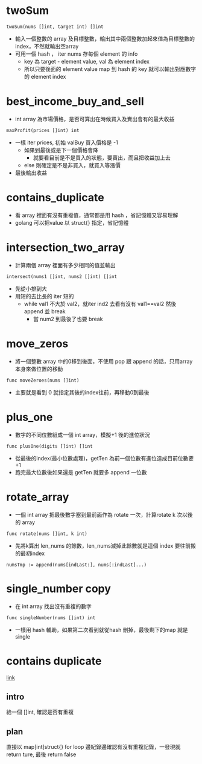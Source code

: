 # twoSum
```golang
twoSum(nums []int, target int) []int
```
- 輸入一個整數的 array 及目標整數，輸出其中兩個整數加起來值為目標整數的 index，不然就輸出空array
- 可用一個 hash ， iter nums 存每個 element 的 info
  - key 為 target - element value, val 為 element index
  - 所以只要後面的 element value map 到 hash 的 key 就可以輸出對應數字的 element index
  
# best_income_buy_and_sell
-  int array 為市場價格，是否可算出在時候買入及賣出會有的最大收益 
```golang
maxProfit(prices []int) int
```
- 一樣 iter prices, 初始 valBuy 買入價格是 -1
  - 如果到最後或是下一個價格會降
    - 就要看目前是不是買入的狀態，要賣出，而且把收益加上去
  - else 則確定是不是非買入，就買入等漲價
- 最後輸出收益

# contains_duplicate
- 看 array 裡面有沒有重複值，通常都是用 hash ，省記憶體又容易理解
- golang 可以把value 以 struct{} 指定，省記憶體

# intersection_two_array
- 計算兩個 array 裡面有多少相同的值並輸出
```golang
intersect(nums1 []int, nums2 []int) []int
```
- 先從小排到大
- 用短的去比長的 iter 短的
  - while val1 不大於 val2，就iter ind2 去看有沒有 val1==val2 然後 append 並 break 
    - 當 num2 到最後了也要 break

# move_zeros
- 將一個整數 array 中的0移到後面，不使用 pop 跟 append 的話，只用array本身來做位置的移動
```golang
func moveZeroes(nums []int)
```
- 主要就是看到 0 就指定其後的index往前，再移動0到最後

# plus_one
- 數字的不同位數組成一個 int array，模擬+1 後的進位狀況
```golang
func plusOne(digits []int) []int
```
- 從最後的index(最小位數處理)，getTen 為前一個位數有進位造成目前位數要+1
- 跑完最大位數後如果還是 getTen 就要多 append 一位數

# rotate_array
- 一個 int array 把最後數字塞到最前面作為 rotate 一次，計算rotate k 次以後的 array
```golang
func rotate(nums []int, k int) 
```
- 先將k算出 len_nums 的餘數，len_nums減掉此餘數就是這個 index 要往前搬的最初index
```golang
numsTmp := append(nums[indLast:], nums[:indLast]...)
```

# single_number copy
- 在 int array 找出沒有重複的數字
```golang
func singleNumber(nums []int) int
```
- 一樣用 hash 輔助，如果第二次看到就從hash 刪掉，最後剩下的map 就是single

# contains duplicate
[link](https://leetcode.com/problems/contains-duplicate)

## intro
給一個 []int, 確認是否有重複

## plan
直接以 map[int]struct{} for loop 邊紀錄邊確認有沒有重複記錄，一發現就 return ture, 最後 return false
